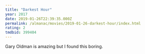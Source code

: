 ```yaml
---
title: "Darkest Hour"
year: 2017
date: 2019-01-26T22:39:35.000Z
permalink: /almanac/movies/2019-01-26-darkest-hour/index.html
rating: 2
tmdbid: 399404
---
```


Gary Oldman is amazing but I found this boring.